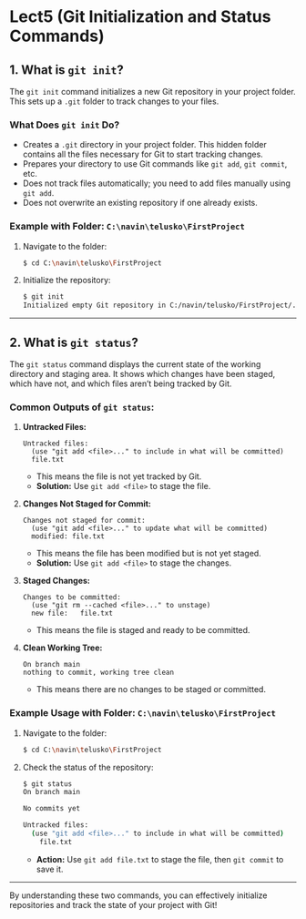 # Lect5 (Git Initialization and Status Commands)

## 1. **What is `git init`?**
The `git init` command initializes a new Git repository in your project folder. This sets up a `.git` folder to track changes to your files.

### What Does `git init` Do?
- Creates a `.git` directory in your project folder. This hidden folder contains all the files necessary for Git to start tracking changes.
- Prepares your directory to use Git commands like `git add`, `git commit`, etc.
- Does not track files automatically; you need to add files manually using `git add`.
- Does not overwrite an existing repository if one already exists.

### Example with Folder: `C:\navin\telusko\FirstProject`
1. Navigate to the folder:
   ```bash
   $ cd C:\navin\telusko\FirstProject
   ```

2. Initialize the repository:
   ```bash
   $ git init
   Initialized empty Git repository in C:/navin/telusko/FirstProject/.git/
   ```

---

## 2. **What is `git status`?**
The `git status` command displays the current state of the working directory and staging area. It shows which changes have been staged, which have not, and which files aren’t being tracked by Git.

### Common Outputs of `git status`:

1. **Untracked Files:**
   ```plaintext
   Untracked files:
     (use "git add <file>..." to include in what will be committed)
     file.txt
   ```
   - This means the file is not yet tracked by Git.
   - **Solution:** Use `git add <file>` to stage the file.

2. **Changes Not Staged for Commit:**
   ```plaintext
   Changes not staged for commit:
     (use "git add <file>..." to update what will be committed)
     modified: file.txt
   ```
   - This means the file has been modified but is not yet staged.
   - **Solution:** Use `git add <file>` to stage the changes.

3. **Staged Changes:**
   ```plaintext
   Changes to be committed:
     (use "git rm --cached <file>..." to unstage)
     new file:   file.txt
   ```
   - This means the file is staged and ready to be committed.

4. **Clean Working Tree:**
   ```plaintext
   On branch main
   nothing to commit, working tree clean
   ```
   - This means there are no changes to be staged or committed.

### Example Usage with Folder: `C:\navin\telusko\FirstProject`
1. Navigate to the folder:
   ```bash
   $ cd C:\navin\telusko\FirstProject
   ```

2. Check the status of the repository:
   ```bash
   $ git status
   On branch main

   No commits yet

   Untracked files:
     (use "git add <file>..." to include in what will be committed)
       file.txt
   ```
   - **Action:** Use `git add file.txt` to stage the file, then `git commit` to save it.

---
By understanding these two commands, you can effectively initialize repositories and track the state of your project with Git!


